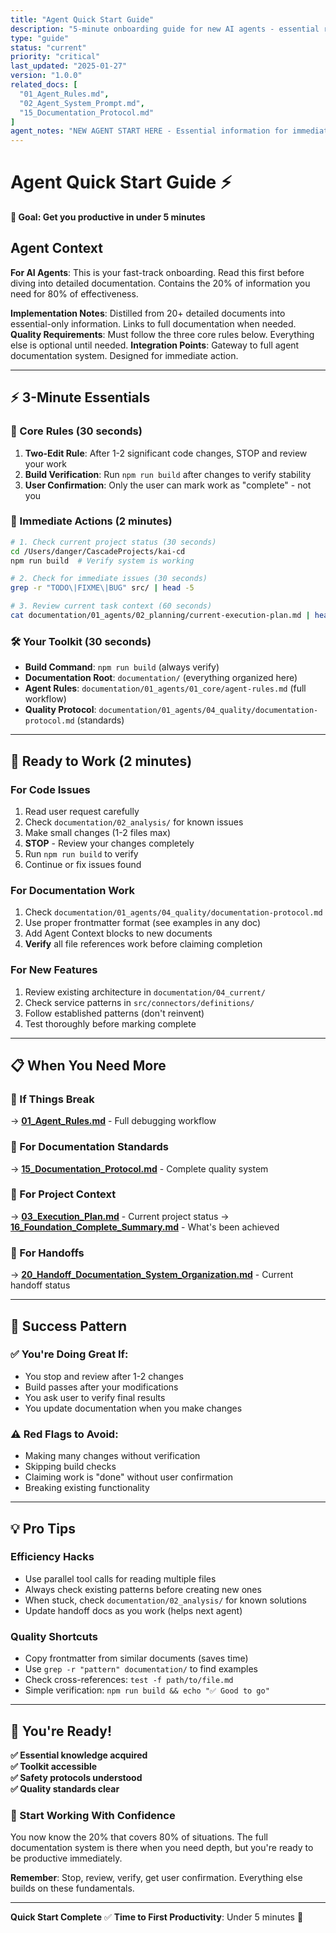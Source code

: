 ```yaml
---
title: "Agent Quick Start Guide"
description: "5-minute onboarding guide for new AI agents - essential rules, workflows, and immediate productivity"
type: "guide"
status: "current"
priority: "critical"
last_updated: "2025-01-27"
version: "1.0.0"
related_docs: [
  "01_Agent_Rules.md",
  "02_Agent_System_Prompt.md",
  "15_Documentation_Protocol.md"
]
agent_notes: "NEW AGENT START HERE - Essential information for immediate productivity without overwhelm"
---
```


# Agent Quick Start Guide ⚡

**🎯 Goal: Get you productive in under 5 minutes**

## Agent Context
**For AI Agents**: This is your fast-track onboarding. Read this first before diving into detailed documentation. Contains the 20% of information you need for 80% of effectiveness.

**Implementation Notes**: Distilled from 20+ detailed documents into essential-only information. Links to full documentation when needed.
**Quality Requirements**: Must follow the three core rules below. Everything else is optional until needed.
**Integration Points**: Gateway to full agent documentation system. Designed for immediate action.

---

## ⚡ **3-Minute Essentials**

### **🚨 Core Rules (30 seconds)**
1. **Two-Edit Rule**: After 1-2 significant code changes, STOP and review your work
2. **Build Verification**: Run `npm run build` after changes to verify stability  
3. **User Confirmation**: Only the user can mark work as "complete" - not you

### **🎯 Immediate Actions (2 minutes)**
```bash
# 1. Check current project status (30 seconds)
cd /Users/danger/CascadeProjects/kai-cd
npm run build  # Verify system is working

# 2. Check for immediate issues (30 seconds)
grep -r "TODO\|FIXME\|BUG" src/ | head -5

# 3. Review current task context (60 seconds)
cat documentation/01_agents/02_planning/current-execution-plan.md | head -20
```

### **🛠️ Your Toolkit (30 seconds)**
- **Build Command**: `npm run build` (always verify)
- **Documentation Root**: `documentation/` (everything organized here)
- **Agent Rules**: `documentation/01_agents/01_core/agent-rules.md` (full workflow)
- **Quality Protocol**: `documentation/01_agents/04_quality/documentation-protocol.md` (standards)

---

## 🚀 **Ready to Work (2 minutes)**

### **For Code Issues**
1. Read user request carefully
2. Check `documentation/02_analysis/` for known issues
3. Make small changes (1-2 files max)
4. **STOP** - Review your changes completely
5. Run `npm run build` to verify
6. Continue or fix issues found

### **For Documentation Work** 
1. Check `documentation/01_agents/04_quality/documentation-protocol.md`
2. Use proper frontmatter format (see examples in any doc)
3. Add Agent Context blocks to new documents
4. **Verify** all file references work before claiming completion

### **For New Features**
1. Review existing architecture in `documentation/04_current/`
2. Check service patterns in `src/connectors/definitions/`
3. Follow established patterns (don't reinvent)
4. Test thoroughly before marking complete

---

## 📋 **When You Need More**

### **🚨 If Things Break**
→ **[01_Agent_Rules.md](./01_Agent_Rules.md)** - Full debugging workflow

### **📝 For Documentation Standards**  
→ **[15_Documentation_Protocol.md](./15_Documentation_Protocol.md)** - Complete quality system

### **🔄 For Project Context**
→ **[03_Execution_Plan.md](./03_Execution_Plan.md)** - Current project status
→ **[16_Foundation_Complete_Summary.md](./16_Foundation_Complete_Summary.md)** - What's been achieved

### **🤝 For Handoffs**
→ **[20_Handoff_Documentation_System_Organization.md](./20_Handoff_Documentation_System_Organization.md)** - Current handoff status

---

## 🎯 **Success Pattern**

### **✅ You're Doing Great If:**
- You stop and review after 1-2 changes
- Build passes after your modifications  
- You ask user to verify final results
- You update documentation when you make changes

### **⚠️ Red Flags to Avoid:**
- Making many changes without verification
- Skipping build checks
- Claiming work is "done" without user confirmation
- Breaking existing functionality

---

## 💡 **Pro Tips**

### **Efficiency Hacks**
- Use parallel tool calls for reading multiple files
- Always check existing patterns before creating new ones
- When stuck, check `documentation/02_analysis/` for known solutions
- Update handoff docs as you work (helps next agent)

### **Quality Shortcuts**
- Copy frontmatter from similar documents (saves time)
- Use `grep -r "pattern" documentation/` to find examples
- Check cross-references: `test -f path/to/file.md`
- Simple verification: `npm run build && echo "✅ Good to go"`

---

## 🎉 **You're Ready!**

**✅ Essential knowledge acquired**  
**✅ Toolkit accessible**  
**✅ Safety protocols understood**  
**✅ Quality standards clear**

### **🚀 Start Working With Confidence**

You now know the 20% that covers 80% of situations. The full documentation system is there when you need depth, but you're ready to be productive immediately.

**Remember**: Stop, review, verify, get user confirmation. Everything else builds on these fundamentals.

---

**Quick Start Complete** ✅ **Time to First Productivity**: Under 5 minutes 🚀 